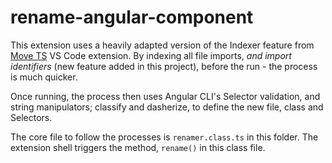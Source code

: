 # rename-angular-component

This extension uses a heavily adapted version of the Indexer feature from [Move TS](https://marketplace.visualstudio.com/items?itemName=stringham.move-ts) VS Code extension. By indexing all file imports, _and import identifiers_ (new feature added in this project), before the run - the process is much quicker.

Once running, the process then uses Angular CLI's Selector validation, and string manipulators; classify and dasherize, to define the new file, class and Selectors.

The core file to follow the processes is `renamer.class.ts` in this folder. The extension shell triggers the method, `rename()` in this class file.
